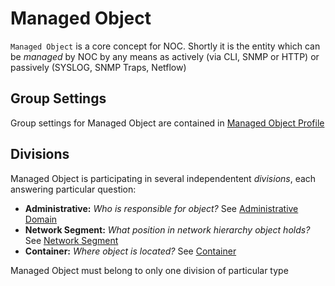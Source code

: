 # Managed Object

`Managed Object` is a core concept for NOC. Shortly it is the entity
which can be _managed_ by NOC by any means as actively (via CLI, SNMP or HTTP)
or passively (SYSLOG, SNMP Traps, Netflow)

## Group Settings

Group settings for Managed Object are contained in [Managed Object Profile](../managed-object-profile/index.md)

## Divisions

Managed Object is participating in several independentent _divisions_, each
answering particular question:

- **Administrative:** _Who is responsible for object?_
  See [Administrative Domain](../administrative-domain/index.md)
- **Network Segment:** _What position in network hierarchy object holds?_
  See [Network Segment](../network-segment/index.md)
- **Container:** _Where object is located?_
  See [Container](../container/index.md)

Managed Object must belong to only one division of particular type
